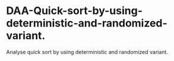 # DAA-Quick-sort-by-using-deterministic-and-randomized-variant.
Analyse quick sort by using deterministic and randomized variant.
